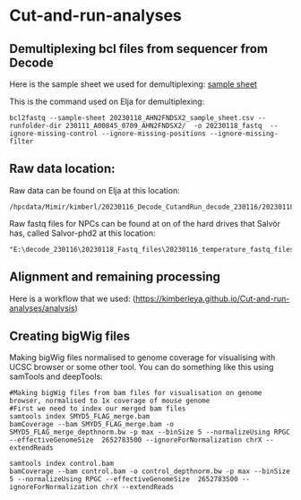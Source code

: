 # Cut-and-run-analyses

## Demultiplexing bcl files from sequencer from Decode

Here is the sample sheet we used for demultiplexing: [sample sheet](20230118_AHN2FNDSX2_sample_sheet.csv)

This is the command used on Elja for demultiplexing:
```
bcl2fastq --sample-sheet 20230118_AHN2FNDSX2_sample_sheet.csv --runfolder-dir 230111_A00845_0709_AHN2FNDSX2/  -o 20230118_fastq  --ignore-missing-control --ignore-missing-positions --ignore-missing-filter
```
## Raw data location:

Raw data can be found on Elja at this location:
```
/hpcdata/Mimir/kimberl/20230116_Decode_CutandRun_decode_230116/20230118_fastq/20230116_temperature_cutandrun
```
Raw fastq files for NPCs can be found at on of the hard drives that Salvör has, called Salvor-phd2 at this location:
```
"E:\decode_230116\20230118_Fastq_files\20230116_temperature_fastq_files"
```

## Alignment and remaining processing

Here is a workflow that we used: 
(https://kimberleya.github.io/Cut-and-run-analyses/analysis)

## Creating bigWig files 

Making bigWig files normalised to genome coverage for visualising with UCSC browser or some other tool. You can do something like this using samTools and deepTools:

```
#Making bigWig files from bam files for visualisation on genome browser, normalised to 1x coverage of mouse genome
#First we need to index our merged bam files
samtools index SMYD5_FLAG_merge.bam
bamCoverage --bam SMYD5_FLAG_merge.bam -o SMYD5_FLAG_merge_depthnorm.bw -p max --binSize 5 --normalizeUsing RPGC --effectiveGenomeSize  2652783500 --ignoreForNormalization chrX --extendReads

samtools index control.bam
bamCoverage --bam control.bam -o control_depthnorm.bw -p max --binSize 5 --normalizeUsing RPGC --effectiveGenomeSize  2652783500 --ignoreForNormalization chrX --extendReads
```
